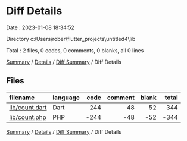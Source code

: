 # Diff Details

Date : 2023-01-08 18:34:52

Directory c:\\Users\\rober\\flutter_projects\\untitled4\\lib

Total : 2 files,  0 codes, 0 comments, 0 blanks, all 0 lines

[Summary](results.md) / [Details](details.md) / [Diff Summary](diff.md) / Diff Details

## Files
| filename | language | code | comment | blank | total |
| :--- | :--- | ---: | ---: | ---: | ---: |
| [lib/count.dart](/lib/count.dart) | Dart | 244 | 48 | 52 | 344 |
| [lib/count.php](/lib/count.php) | PHP | -244 | -48 | -52 | -344 |

[Summary](results.md) / [Details](details.md) / [Diff Summary](diff.md) / Diff Details